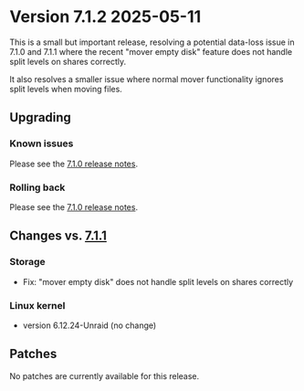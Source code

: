 # Version 7.1.2 2025-05-11

This is a small but important release, resolving a potential data-loss issue in 7.1.0 and 7.1.1 where the recent "mover empty disk" feature does not handle split levels on shares correctly.

It also resolves a smaller issue where normal mover functionality ignores split levels when moving files.

## Upgrading

### Known issues

Please see the [7.1.0 release notes](7.1.0.mdx#known-issues).

### Rolling back

Please see the [7.1.0 release notes](7.1.0.mdx#rolling-back).

## Changes vs. [7.1.1](7.1.1.md)

### Storage

* Fix: "mover empty disk" does not handle split levels on shares correctly

### Linux kernel

* version 6.12.24-Unraid (no change)

## Patches

No patches are currently available for this release.
